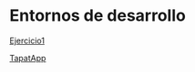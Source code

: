 
# Entornos de desarrollo

[Ejercicio1](DescripcionDesarrolloApp.md)

[TapatApp](ED-A1-TapatApp_Enunciat.docx)